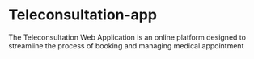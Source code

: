 # Teleconsultation-app
The Teleconsultation Web Application is an online platform designed to streamline the process of booking and managing medical appointment
